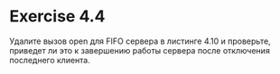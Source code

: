 # Exercise 4.4 
Удалите вызов open для FIFO сервера в листинге 4.10 и проверьте, приведет ли это к завершению работы сервера после отключения последнего клиента.
